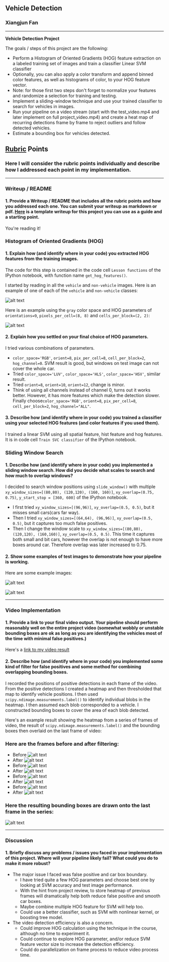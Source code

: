 ## Vehicle Detection
### Xiangjun Fan

---

**Vehicle Detection Project**

The goals / steps of this project are the following:

* Perform a Histogram of Oriented Gradients (HOG) feature extraction on a labeled training set of images and train a classifier Linear SVM classifier
* Optionally, you can also apply a color transform and append binned color features, as well as histograms of color, to your HOG feature vector. 
* Note: for those first two steps don't forget to normalize your features and randomize a selection for training and testing.
* Implement a sliding-window technique and use your trained classifier to search for vehicles in images.
* Run your pipeline on a video stream (start with the test_video.mp4 and later implement on full project_video.mp4) and create a heat map of recurring detections frame by frame to reject outliers and follow detected vehicles.
* Estimate a bounding box for vehicles detected.

[//]: # "Image References"
[image1]: ./output_images/car_noncar.png
[image2]: ./output_images/hog.png
[image3]: ./output_images/hot_win1.png
[image4]: ./output_images/hot_win2.png
[image5]: ./output_images/hot_win3.png
[image6]: ./output_images/hot_win4.png
[image7]: ./output_images/label1.png
[image8]: ./output_images/label2.png
[image9]: ./output_images/label3.png
[image10]: ./output_images/label4.png
[video1]: ./project_video_output3.mp4

## [Rubric](https://review.udacity.com/#!/rubrics/513/view) Points
### Here I will consider the rubric points individually and describe how I addressed each point in my implementation.  

---
### Writeup / README

#### 1. Provide a Writeup / README that includes all the rubric points and how you addressed each one.  You can submit your writeup as markdown or pdf.  [Here](https://github.com/udacity/CarND-Vehicle-Detection/blob/master/writeup_template.md) is a template writeup for this project you can use as a guide and a starting point.  

You're reading it!

### Histogram of Oriented Gradients (HOG)

#### 1. Explain how (and identify where in your code) you extracted HOG features from the training images.

The code for this step is contained in the code cell `Lesson functions` of the IPython notebook, with function name `get_hog_features()`.  

I started by reading in all the `vehicle` and `non-vehicle` images.  Here is an example of one of each of the `vehicle` and `non-vehicle` classes:

![alt text][image1]

Here is an example using the `gray` color space and HOG parameters of `orientations=9`, `pixels_per_cell=(8, 8)` and `cells_per_block=(2, 2)`:


![alt text][image2]

#### 2. Explain how you settled on your final choice of HOG parameters.

I tried various combinations of parameters.

*  `color_space='RGB'`, `orient=8`, `pix_per_cell=8`, `cell_per_block=2`, `hog_channel=0`. SVM result is good, but windows on test image can not cover the whole car.
*  Tried `color_space='LUV'`, `color_space='HLS'`, `color_space='HSV'`, similar result.
*  Tried  `orient=8`, `orient=10`, `orient=12`, change is minor.
*  Think of using all channels instead of channel 0, turns out it works better. However, it has more features which make the detection slower. Finally choose`color_space='RGB'`, `orient=8`, `pix_per_cell=8`, `cell_per_block=2`, `hog_channel="ALL"`. 

#### 3. Describe how (and identify where in your code) you trained a classifier using your selected HOG features (and color features if you used them).

I trained a linear SVM using all spatial feature, hist feature and hog features. It is in code cell `Train SVC classifier` of the IPython notebook.

### Sliding Window Search

#### 1. Describe how (and identify where in your code) you implemented a sliding window search.  How did you decide what scales to search and how much to overlap windows?

I decided to search window positions using `slide_window()` with multiple `xy_window_sizes=[(80,80), (120,120), (160, 160)]`, `xy_overlap=(0.75, 0.75)`, `y_start_stop = [360, 600]` of the IPython notebook.

* I first tried `xy_window_sizes=[(96,96)]`,  `xy_overlap=(0.5, 0.5)`, but it misses small cars(cars far way).
* Then I tried  `xy_window_sizes=[(64,64), (96,96)]`,  `xy_overlap=(0.5, 0.5)`, but it captures too much false positives.
* Then I change the window scale to  `xy_window_sizes=[(80,80), (120,120), (160,160)]`,  `xy_overlap=(0.5, 0.5)`. This time it captures both small and bit cars, however the overlap is not enough to have more boxes around car. Therefore overlap was later increased to 0.75.

#### 2. Show some examples of test images to demonstrate how your pipeline is working. 

Here are some example images:

![alt text][image3]

![alt text][image4]

---
### Video Implementation

#### 1. Provide a link to your final video output.  Your pipeline should perform reasonably well on the entire project video (somewhat wobbly or unstable bounding boxes are ok as long as you are identifying the vehicles most of the time with minimal false positives.)
Here's a [link to my video result](./project_video.mp4)


#### 2. Describe how (and identify where in your code) you implemented some kind of filter for false positives and some method for combining overlapping bounding boxes.

I recorded the positions of positive detections in each frame of the video.  From the positive detections I created a heatmap and then thresholded that map to identify vehicle positions.  I then used `scipy.ndimage.measurements.label()` to identify individual blobs in the heatmap.  I then assumed each blob corresponded to a vehicle.  I constructed bounding boxes to cover the area of each blob detected.  

Here's an example result showing the heatmap from a series of frames of video, the result of `scipy.ndimage.measurements.label()` and the bounding boxes then overlaid on the last frame of video:

### Here are the frames before and after filtering:

* Before
  ![alt text][image3]
* After
  ![alt text][image7]
* Before
  ![alt text][image4]
* After
  ![alt text][image8]
* Before
  ![alt text][image5]
* After
  ![alt text][image9]
* Before
  ![alt text][image6]
* After
  ![alt text][image10]

### Here the resulting bounding boxes are drawn onto the last frame in the series:
![alt text][image8]

---
### Discussion

#### 1. Briefly discuss any problems / issues you faced in your implementation of this project.  Where will your pipeline likely fail?  What could you do to make it more robust?

* The major issue I faced was false positive and car box boundary. 
  * I have tried quite a few HOG parameters and choose best one by looking at SVM accuracy and test image performance.
  * With the hint from project review, to store heatmap of previous frames will dramatically help both reduce false positive and smooth car boxes.
  * Maybe combine multiple HOG feature for SVM will help too.
  * Could use a better classifier, such as SVM with nonlinear kernel, or boosting tree model.
* The video detection efficiency is also a concern.
  * Could improve HOG calculation using the technique in the course, although no time to experiment it.
  * Could continue to explore HOG parameter, and/or reduce SVM feature vector size to increase the detection efficiency.
  * Could do parallelization on frame process to reduce video process time. 
